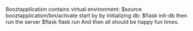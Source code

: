 
Booztapplication contains virtual environment:
    $source booztapplication/bin/activate
start by by initializing db:
    $flask init-db
then run the server
    $flask flask run
And then all should be happy fun times.
